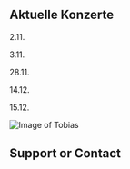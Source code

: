 ## Aktuelle Konzerte

2.11.

3.11.

28.11.

14.12.

15.12.

![Image of Tobias](https://tobiaspuls.github.io/images/50.png)


## Support or Contact
